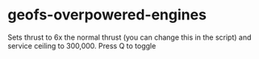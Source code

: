 # geofs-overpowered-engines
Sets thrust to 6x the normal thrust (you can change this in the script) and service ceiling to 300,000. Press Q to toggle

